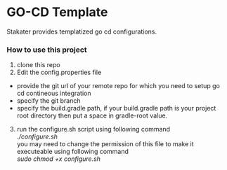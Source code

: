 # GO-CD Template

Stakater provides templatized go cd configurations.

### How to use this project ###
1. clone this repo 
2. Edit the config.properties file
  * provide the git url of your remote repo for which you need to setup go cd contineous integration
  * specify the git branch
  * specify the build.gradle path, if your build.gradle path is your project root directory then put a space in gradle-root value.
3. run the configure.sh script using following command
  <br/>     <i>./configure.sh</i>
  <br/> you may need to change the permission of this file to make it executeable using following command
  <br/>     <i>sudo chmod +x configure.sh</i>
